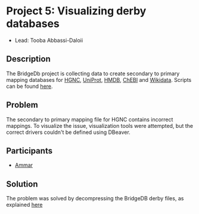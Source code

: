 # Project 5: Visualizing derby databases

* Lead: Tooba Abbassi-Daloii

## Description
The BridgeDb project is collecting data to create secondary to primary mapping databases for [HGNC](https://www.genenames.org/), [UniProt](https://www.uniprot.org/), [HMDB](https://hmdb.ca/), [ChEBI](https://www.ebi.ac.uk/chebi/) and [Wikidata](https://www.wikidata.org/wiki/).
Scripts can be found [here](https://github.com/tabbassidaloii/create-bridgedb-secondary2primary/tree/main/src/).

## Problem

The secondary to primary mapping file for HGNC contains incorrect mappings. To visualize the issue, visualization tools were attempted, but the correct drivers couldn't be defined using DBeaver.

## Participants

* [Ammar](https://github.com/ammar257ammar)

## Solution

The problem was solved by decompressing the BridgeDB derby files, as explained [here](https://github.com/bridgedb/nwo-hackathon-2023/issues/5#issuecomment-1422416092) 



